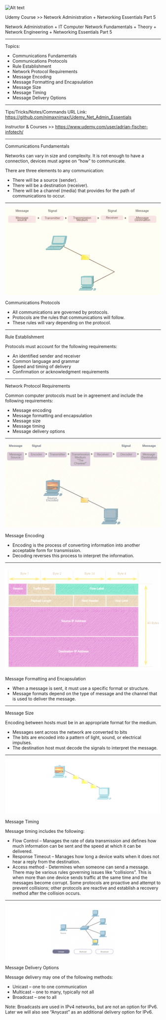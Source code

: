 
![Alt text](image.png)

Udemy Course >> Network Administration + Networking Essentials Part 5

Network Administration + IT Computer Network Fundamentals + Theory + Network Engineering + Networking Essentials Part 5


**********

Topics:
- Communications Fundamentals
- Communications Protocols
- Rule Establishment
- Network Protocol Requirements
- Message Encoding
- Message Formatting and Encapsulation
- Message Size
- Message Timing
- Message Delivery Options


**********

Tips/Tricks/Notes/Commands URL Link: https://github.com/nimaxnimax/Udemy_Net_Admin_Essentials

Instructor & Courses >> https://www.udemy.com/user/adrian-fischer-infotech/


**********

Communications Fundamentals

Networks can vary in size and complexity. It is not enough to have a connection, devices must agree on “how” to communicate.

There are three elements to any communication:
- There will be a source (sender).
- There will be a destination (receiver).
- There will be a channel (media) that provides for the path of communications to occur.


**********

![Alt text](image-1.png)

Communications Protocols
- All communications are governed by protocols.
- Protocols are the rules that communications will follow.
- These rules will vary depending on the protocol.


**********

Rule Establishment 

Protocols must account for the following requirements:
- An identified sender and receiver
- Common language and grammar
- Speed and timing of delivery
- Confirmation or acknowledgment requirements


**********

Network Protocol Requirements

Common computer protocols must be in agreement and include the following requirements: 
- Message encoding
- Message formatting and encapsulation
- Message size
- Message timing
- Message delivery options


**********

![Alt text](image-2.png)

Message Encoding
- Encoding is the process of converting information into another acceptable form for transmission. 
- Decoding reverses this process to interpret the information. 


**********

![Alt text](image-3.png)

Message Formatting and Encapsulation
- When a message is sent, it must use a specific format or structure. 
- Message formats depend on the type of message and the channel that is used to deliver the message. 


**********

Message Size

Encoding between hosts must be in an appropriate format for the medium.
- Messages sent across the network are converted to bits
- The bits are encoded into a pattern of light, sound, or electrical impulses.
- The destination host must decode the signals to interpret the message.


**********

![Alt text](image-4.png)

Message Timing

Message timing includes the following: 
- Flow Control – Manages the rate of data transmission and defines how much information can be sent and the speed at which it can be delivered.
- Response Timeout – Manages how long a device waits when it does not hear a reply from the destination.
- Access method - Determines when someone can send a message. There may be various rules governing issues like “collisions”. This is when more than one device sends traffic at the same time and the messages become corrupt. Some protocols are proactive and attempt to prevent collisions; other protocols are reactive and establish a recovery method after the collision occurs.


**********

![Alt text](image-5.png)

Message Delivery Options

Message delivery may one of the following methods: 
- Unicast – one to one communication
- Multicast – one to many, typically not all
- Broadcast – one to all

Note: Broadcasts are used in IPv4 networks, but are not an option for IPv6. Later we will also see “Anycast” as an additional delivery option for IPv6.

